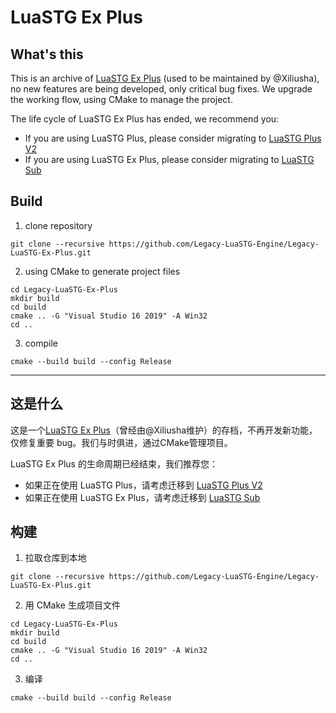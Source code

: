 # LuaSTG Ex Plus

## What's this

This is an archive of [LuaSTG Ex Plus](https://github.com/Xiliusha/LuaSTG-EX-Plus) (used to be maintained by @Xiliusha), no new features are being developed, only critical bug fixes. We upgrade the working flow, using CMake to manage the project.

The life cycle of LuaSTG Ex Plus has ended, we recommend you:
* If you are using LuaSTG Plus, please consider migrating to [LuaSTG Plus V2](https://github.com/9chu/LuaSTGPlus)
* If you are using LuaSTG Ex Plus, please consider migrating to [LuaSTG Sub](https://github.com/Legacy-LuaSTG-Engine/LuaSTG-Sub)

## Build

1. clone repository
```batch
git clone --recursive https://github.com/Legacy-LuaSTG-Engine/Legacy-LuaSTG-Ex-Plus.git
```
2. using CMake to generate project files
```batch
cd Legacy-LuaSTG-Ex-Plus
mkdir build
cd build
cmake .. -G "Visual Studio 16 2019" -A Win32
cd ..
```
3. compile
```batch
cmake --build build --config Release
```

---

## 这是什么

这是一个[LuaSTG Ex Plus](https://github.com/Xiliusha/LuaSTG-EX-Plus)（曾经由@Xiliusha维护）的存档，不再开发新功能，仅修复重要 bug。我们与时俱进，通过CMake管理项目。

LuaSTG Ex Plus 的生命周期已经结束，我们推荐您：
* 如果正在使用 LuaSTG Plus，请考虑迁移到 [LuaSTG Plus V2](https://github.com/9chu/LuaSTGPlus)
* 如果正在使用 LuaSTG Ex Plus，请考虑迁移到 [LuaSTG Sub](https://github.com/Legacy-LuaSTG-Engine/LuaSTG-Sub)

## 构建

1. 拉取仓库到本地
```batch
git clone --recursive https://github.com/Legacy-LuaSTG-Engine/Legacy-LuaSTG-Ex-Plus.git
```
2. 用 CMake 生成项目文件
```batch
cd Legacy-LuaSTG-Ex-Plus
mkdir build
cd build
cmake .. -G "Visual Studio 16 2019" -A Win32
cd ..
```
3. 编译
```batch
cmake --build build --config Release
```
